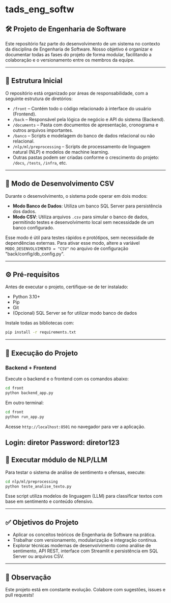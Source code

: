 # tads_eng_softw

## 🛠 Projeto de Engenharia de Software

Este repositório faz parte do desenvolvimento de um sistema no contexto da disciplina de Engenharia de Software. Nosso objetivo é organizar e documentar todas as fases do projeto de forma modular, facilitando a colaboração e o versionamento entre os membros da equipe.

---

## 📁 Estrutura Inicial

O repositório está organizado por áreas de responsabilidade, com a seguinte estrutura de diretórios:

- `/front` – Contém todo o código relacionado à interface do usuário (Frontend).
- `/back` – Responsável pela lógica de negócio e API do sistema (Backend).
- `/documents` – Pasta com documentos de apresentação, cronograma e outros arquivos importantes.
- `/banco` – Scripts e modelagem do banco de dados relacional ou não relacional.
- `/nlp/ml/preprocessing` – Scripts de processamento de linguagem natural (NLP) e modelos de machine learning.
- Outras pastas podem ser criadas conforme o crescimento do projeto: `/docs`, `/tests`, `/infra`, etc.

---

## 🧪 Modo de Desenvolvimento CSV

Durante o desenvolvimento, o sistema pode operar em dois modos:

- **Modo Banco de Dados**: Utiliza um banco SQL Server para persistência dos dados.
- **Modo CSV**: Utiliza arquivos `.csv` para simular o banco de dados, permitindo testes e desenvolvimento local sem necessidade de um banco configurado.

Esse modo é útil para testes rápidos e protótipos, sem necessidade de dependências externas. Para ativar esse modo, altere a variável `MODO_DESENVOLVIMENTO = "CSV"` no arquivo de configuração "back/config/db_config.py".

---

## ⚙️ Pré-requisitos

Antes de executar o projeto, certifique-se de ter instalado:

- Python 3.10+
- Pip
- Git
- (Opcional) SQL Server se for utilizar modo banco de dados

Instale todas as bibliotecas com:

```bash
pip install -r requirements.txt
```

---

## 🚀 Execução do Projeto

### Backend + Frontend

Execute o backend e o frontend com os comandos abaixo:

```bash
cd front
python backend_app.py
```

Em outro terminal:

```bash
cd front
python run_app.py
```

Acesse `http://localhost:8501` no navegador para ver a aplicação.

Login: diretor
Password: diretor123
---

## 🤖 Executar módulo de NLP/LLM

Para testar o sistema de análise de sentimento e ofensas, execute:

```bash
cd nlp/ml/preprocessing
python teste_analise_texto.py
```

Esse script utiliza modelos de linguagem (LLM) para classificar textos com base em sentimento e conteúdo ofensivo.

---

## ✅ Objetivos do Projeto

- Aplicar os conceitos teóricos de Engenharia de Software na prática.
- Trabalhar com versionamento, modularização e integração contínua.
- Explorar técnicas modernas de desenvolvimento como análise de sentimento, API REST, interface com Streamlit e persistência em SQL Server ou arquivos CSV.

---

## 📌 Observação

Este projeto está em constante evolução. Colabore com sugestões, issues e pull requests!